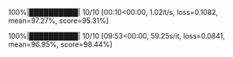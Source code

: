 100%|██████████| 10/10 [00:10<00:00,  1.02it/s, loss=0.1082, mean=97.27%, score=95.31%]

100%|██████████| 10/10 [09:53<00:00, 59.25s/it, loss=0.0841, mean=96.95%, score=98.44%]

